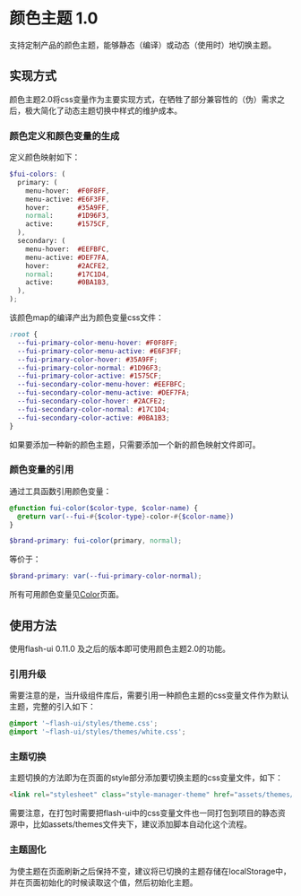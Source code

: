 # 颜色主题 1.0

支持定制产品的颜色主题，能够静态（编译）或动态（使用时）地切换主题。

## 实现方式

颜色主题2.0将css变量作为主要实现方式，在牺牲了部分兼容性的（伪）需求之后，极大简化了动态主题切换中样式的维护成本。

### 颜色定义和颜色变量的生成

定义颜色映射如下：

```scss
$fui-colors: (
  primary: (
    menu-hover:  #F0F8FF,
    menu-active: #E6F3FF,
    hover:       #35A9FF,
    normal:      #1D96F3,
    active:      #1575CF,
  ),
  secondary: (
    menu-hover:  #EEFBFC,
    menu-active: #DEF7FA,
    hover:       #2ACFE2,
    normal:      #17C1D4,
    active:      #0BA1B3,
  ),
);
```

该颜色map的编译产出为颜色变量css文件：

```css
:root {
  --fui-primary-color-menu-hover: #F0F8FF;
  --fui-primary-color-menu-active: #E6F3FF;
  --fui-primary-color-hover: #35A9FF;
  --fui-primary-color-normal: #1D96F3;
  --fui-primary-color-active: #1575CF;
  --fui-secondary-color-menu-hover: #EEFBFC;
  --fui-secondary-color-menu-active: #DEF7FA;
  --fui-secondary-color-hover: #2ACFE2;
  --fui-secondary-color-normal: #17C1D4;
  --fui-secondary-color-active: #0BA1B3;
}
```

如果要添加一种新的颜色主题，只需要添加一个新的颜色映射文件即可。

### 颜色变量的引用

通过工具函数引用颜色变量：

```scss
@function fui-color($color-type, $color-name) {
  @return var(--fui-#{$color-type}-color-#{$color-name})
}

$brand-primary: fui-color(primary, normal);
```
等价于：

```scss
$brand-primary: var(--fui-primary-color-normal);
```

所有可用颜色变量见[Color](/color)页面。

## 使用方法

使用flash-ui 0.11.0 及之后的版本即可使用颜色主题2.0的功能。

### 引用升级

需要注意的是，当升级组件库后，需要引用一种颜色主题的css变量文件作为默认主题，完整的引入如下：

```scss
@import '~flash-ui/styles/theme.css';
@import '~flash-ui/styles/themes/white.css';
```

### 主题切换

主题切换的方法即为在页面的style部分添加要切换主题的css变量文件，如下：

``` html
<link rel="stylesheet" class="style-manager-theme" href="assets/themes/black.css">
```

需要注意，在打包时需要把flash-ui中的css变量文件也一同打包到项目的静态资源中，比如assets/themes文件夹下，建议添加脚本自动化这个流程。

### 主题固化

为使主题在页面刷新之后保持不变，建议将已切换的主题存储在localStorage中，并在页面初始化的时候读取这个值，然后初始化主题。
